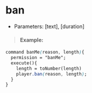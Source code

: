 # ban

* Parameters: \[text\], \[duration\]

> #### Example:

```css
command banMe(reason, length){
  permission = "banMe";
  execute(){
    length = toNumber(length)
    player.ban(reason, length);
  }
}
```

